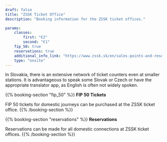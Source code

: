 ```yaml
---
draft: false
title: "ZSSK Ticket Office"
description: "Booking information for the ZSSK ticket offices."

params:
    classes:
        first: "€2"
        second: "€1"
    fip_50: true
    reservations: true
    additional_info_link: "https://www.zssk.sk/en/sales-points-and-reservations/"
    type: "onsite"
---
```


In Slovakia, there is an extensive network of ticket counters even at smaller stations. It is advantageous to speak some Slovak or Czech or have the appropriate translator app, as English is often not widely spoken.

{{% booking-section "fip_50" %}}
**FIP 50 Tickets**

FIP 50 tickets for domestic journeys can be purchased at the ZSSK ticket office.
{{% /booking-section %}}

{{% booking-section "reservations" %}}
**Reservations**

Reservations can be made for all domestic connections at ZSSK ticket offices.
{{% /booking-section %}}
